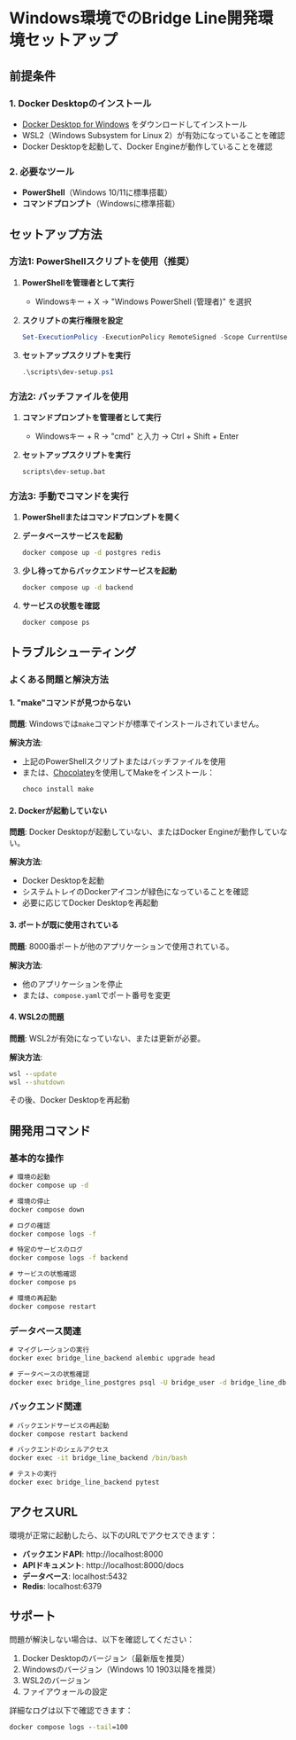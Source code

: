 # Windows環境でのBridge Line開発環境セットアップ

## 前提条件

### 1. Docker Desktopのインストール
- [Docker Desktop for Windows](https://docs.docker.com/desktop/install/windows-install/) をダウンロードしてインストール
- WSL2（Windows Subsystem for Linux 2）が有効になっていることを確認
- Docker Desktopを起動して、Docker Engineが動作していることを確認

### 2. 必要なツール
- **PowerShell**（Windows 10/11に標準搭載）
- **コマンドプロンプト**（Windowsに標準搭載）

## セットアップ方法

### 方法1: PowerShellスクリプトを使用（推奨）

1. **PowerShellを管理者として実行**
   - Windowsキー + X → "Windows PowerShell (管理者)" を選択

2. **スクリプトの実行権限を設定**
   ```powershell
   Set-ExecutionPolicy -ExecutionPolicy RemoteSigned -Scope CurrentUser
   ```

3. **セットアップスクリプトを実行**
   ```powershell
   .\scripts\dev-setup.ps1
   ```

### 方法2: バッチファイルを使用

1. **コマンドプロンプトを管理者として実行**
   - Windowsキー + R → "cmd" と入力 → Ctrl + Shift + Enter

2. **セットアップスクリプトを実行**
   ```cmd
   scripts\dev-setup.bat
   ```

### 方法3: 手動でコマンドを実行

1. **PowerShellまたはコマンドプロンプトを開く**

2. **データベースサービスを起動**
   ```cmd
   docker compose up -d postgres redis
   ```

3. **少し待ってからバックエンドサービスを起動**
   ```cmd
   docker compose up -d backend
   ```

4. **サービスの状態を確認**
   ```cmd
   docker compose ps
   ```

## トラブルシューティング

### よくある問題と解決方法

#### 1. "make"コマンドが見つからない
**問題**: Windowsでは`make`コマンドが標準でインストールされていません。

**解決方法**: 
- 上記のPowerShellスクリプトまたはバッチファイルを使用
- または、[Chocolatey](https://chocolatey.org/)を使用してMakeをインストール：
  ```cmd
  choco install make
  ```

#### 2. Dockerが起動していない
**問題**: Docker Desktopが起動していない、またはDocker Engineが動作していない。

**解決方法**:
- Docker Desktopを起動
- システムトレイのDockerアイコンが緑色になっていることを確認
- 必要に応じてDocker Desktopを再起動

#### 3. ポートが既に使用されている
**問題**: 8000番ポートが他のアプリケーションで使用されている。

**解決方法**:
- 他のアプリケーションを停止
- または、`compose.yaml`でポート番号を変更

#### 4. WSL2の問題
**問題**: WSL2が有効になっていない、または更新が必要。

**解決方法**:
```cmd
wsl --update
wsl --shutdown
```
その後、Docker Desktopを再起動

## 開発用コマンド

### 基本的な操作

```cmd
# 環境の起動
docker compose up -d

# 環境の停止
docker compose down

# ログの確認
docker compose logs -f

# 特定のサービスのログ
docker compose logs -f backend

# サービスの状態確認
docker compose ps

# 環境の再起動
docker compose restart
```

### データベース関連

```cmd
# マイグレーションの実行
docker exec bridge_line_backend alembic upgrade head

# データベースの状態確認
docker exec bridge_line_postgres psql -U bridge_user -d bridge_line_db -c "\dt"
```

### バックエンド関連

```cmd
# バックエンドサービスの再起動
docker compose restart backend

# バックエンドのシェルアクセス
docker exec -it bridge_line_backend /bin/bash

# テストの実行
docker exec bridge_line_backend pytest
```

## アクセスURL

環境が正常に起動したら、以下のURLでアクセスできます：

- **バックエンドAPI**: http://localhost:8000
- **APIドキュメント**: http://localhost:8000/docs
- **データベース**: localhost:5432
- **Redis**: localhost:6379

## サポート

問題が解決しない場合は、以下を確認してください：

1. Docker Desktopのバージョン（最新版を推奨）
2. Windowsのバージョン（Windows 10 1903以降を推奨）
3. WSL2のバージョン
4. ファイアウォールの設定

詳細なログは以下で確認できます：
```cmd
docker compose logs --tail=100
```

